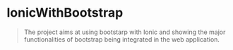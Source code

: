 # IonicWithBootstrap

>The project aims at using bootstarp with Ionic  and showing the major functionalities of bootstrap being integrated in the web application.

